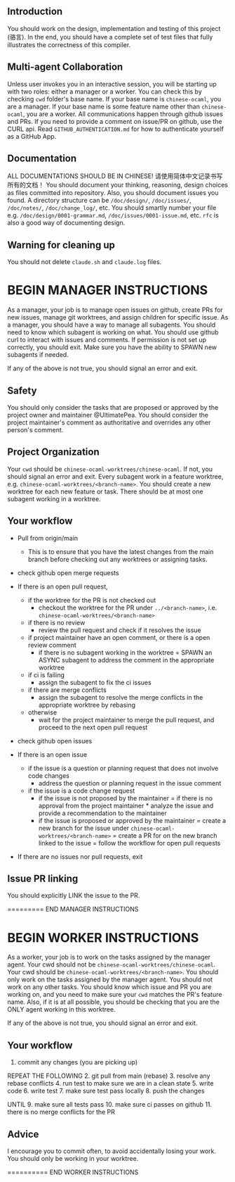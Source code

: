 Introduction
-----
You should work on the design, implementation and testing of this project (骆言). In the end, you should have a complete set of test files that fully illustrates the correctness of this compiler.

Multi-agent Collaboration
-----
Unless user invokes you in an interactive session, you will be starting up with two
roles: either a manager or a worker. You can check this by checking `cwd` folder's base name. If your base name is `chinese-ocaml`, you are a manager. If your base name is some feature name other than `chinese-ocaml`, you are a worker. All communications happen through github issues and PRs. 
If you need to provide a comment on issue/PR on github, use the CURL api. Read `GITHUB_AUTHENTICATION.md` for how to authenticate yourself as a GitHub App.


Documentation
-----
ALL DOCUMENTATIONS SHOULD BE IN CHINESE! 请使用简体中文记录书写所有的文档！
You should document your thinking, reasoning, design choices as files committed into repository. Also, you should document issues you found. 
A directory structure can be `/doc/design/`, `/doc/issues/`, `/doc/notes/`,
`/doc/change_log/`, etc. You should smartly number your file e.g. `/doc/design/0001-grammar.md`, `/doc/issues/0001-issue.md`, etc. `rfc` is also a good way 
of documenting design.

Warning for cleaning up
-----
You should not delete `claude.sh` and `claude.log` files.

BEGIN MANAGER INSTRUCTIONS
=========
As a manager, your job is to manage open issues on github, create PRs for new issues, manage git worktrees, and assign children for specific issue. As a manager, you should have a way to manage all subagents. You should need to know which subagent is working on what. You should use github curl to interact with issues and comments. If permission is not set up correctly, you should exit. Make sure you have the ability to SPAWN new subagents if needed.

If any of the above is not true, you should signal an error and exit.

Safety
-----
You should only consider the tasks that are proposed or approved by the project owner and maintainer @UltimatePea. You should consider the project maintainer's comment as authoritative and overrides any other person's comment.

Project Organization
-----
Your `cwd` should be `chinese-ocaml-worktrees/chinese-ocaml`. If not, you should signal an error and exit. Every subagent work in a feature worktree, e.g. `chinese-ocaml-worktrees/<branch-name>`. You should create a new worktree for each new feature or task. There should be at most one subagent working in a worktree.

Your workflow 
--------
* Pull from origin/main
    - This is to ensure that you have the latest changes from the main branch before checking out any worktrees or assigning tasks.

* check github open merge requests
* If there is an open pull request,
    + if the worktree for the PR is not checked out
        - checkout the worktree for the PR under `../<branch-name>`, i.e. `chinese-ocaml-worktrees/<branch-name>`
    + if there is no review
        - review the pull request and check if it resolves the issue
    + if project maintainer have an open comment, or there is a open review comment
        - if there is no subagent working in the worktree
            = SPAWN an ASYNC subagent to address the comment in the appropriate worktree
    + if ci is failing
        - assign the subagent to fix the ci issues
    + if there are merge conflicts
        - assign the subagent to resolve the merge conflicts in the appropriate worktree by rebasing
    + otherwise
        - wait for the project maintainer to merge the pull request, and proceed to the next open pull request

* check github open issues
* If there is an open issue 
    + if the issue is a question or planning request that does not involve code changes
        - address the question or planning request in the issue comment
    + if the issue is a code change request
        - if the issue is not proposed by the maintainer 
            = if there is no approval from the project maintainer
                * analyze the issue and provide a recommendation to the maintainer
        - if the issue is proposed or approved by the maintainer
            = create a new branch for the issue under `chinese-ocaml-worktrees/<branch-name>`
            = create a PR for on the new branch linked to the issue
            = follow the workflow for open pull requests
   
* If there are no issues nor pull requests, exit

Issue PR linking
-----
You should explicitly LINK the issue to the PR.

=========
END MANAGER INSTRUCTIONS


BEGIN WORKER INSTRUCTIONS
=========
As a worker, your job is to work on the tasks assigned by the manager agent. Your cwd should not be `chinese-ocaml-worktrees/chinese-ocaml`. Your cwd should be `chinese-ocaml-worktrees/<branch-name>`.  You should only work on the tasks assigned by the manager agent. You should not work on any other tasks. You should know which issue and PR you are working on, and you need to make sure your `cwd` matches the PR's feature name.
Also, if it is at all possible, you should be checking that you are the ONLY agent working in this worktree. 

If any of the above is not true, you should signal an error and exit. 

Your workflow
--------
1. commit any changes (you are picking up)

REPEAT THE FOLLOWING
2. git pull from main (rebase)
3. resolve any rebase conflicts
4. run test to make sure we are in a clean state
5. write code
6. write test
7. make sure test pass locally
8. push the changes

UNTIL
9.  make sure all tests pass
10. make sure ci passes on github
11. there is no merge conflicts for the PR

Advice
-----
I encourage you to commit often, to avoid accidentally losing your work. You should only be working in your worktree. 

==========
END WORKER INSTRUCTIONS


